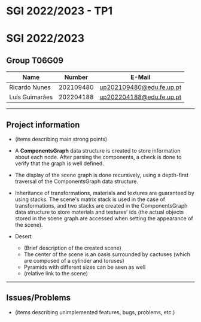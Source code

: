 # SGI 2022/2023 - TP1

# SGI 2022/2023

## Group T06G09
| Name             | Number    | E-Mail                    |
| ---------------- | --------- | ------------------------- |
| Ricardo Nunes    | 202109480 | up202109480@edu.fe.up.pt  |
| Luís Guimarães   | 202204188 | up202204188@edu.fe.up.pt  |

----
## Project information

- (items describing main strong points)
- A **ComponentsGraph** data structure is created to store information about each node. After parsing the components, a check is done to verify that the graph is well defined.
- The display of the scene graph is done recursively, using a depth-first traversal of the ComponentsGraph data structure.
- Inheritance of transformations, materials and textures are guaranteed by using stacks. The scene's matrix stack is used in the case of transformations, and two stacks are created in the ComponentsGraph data structure to store materials and textures' ids (the actual objects stored in the scene graph are accessed when setting the appearance of the scene).

- Desert
  - (Brief description of the created scene)
  - The center of the scene is an oasis surrounded by cactuses (which are composed of a cylinder and toruses)
  - Pyramids with different sizes can be seen as well
  - (relative link to the scene)
----
## Issues/Problems

- (items describing unimplemented features, bugs, problems, etc.)
